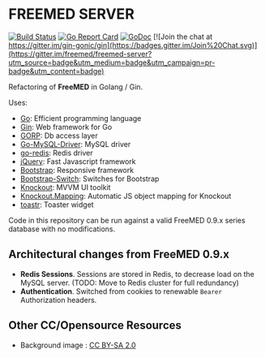 # FREEMED SERVER

[![Build Status](https://secure.travis-ci.org/freemed/freemed-server.png)](http://travis-ci.org/freemed/freemed-server)
[![Go Report Card](https://goreportcard.com/badge/github.com/freemed/freemed-server)](https://goreportcard.com/report/github.com/freemed/freemed-server)
[![GoDoc](https://godoc.org/github.com/freemed/freemed-server?status.png)](https://godoc.org/github.com/freemed/freemed-server)
[![Join the chat at https://gitter.im/gin-gonic/gin](https://badges.gitter.im/Join%20Chat.svg)](https://gitter.im/freemed/freemed-server?utm_source=badge&utm_medium=badge&utm_campaign=pr-badge&utm_content=badge)

Refactoring of **FreeMED** in Golang / Gin.

Uses:

 * [Go](https://golang.org/): Efficient programming language
 * [Gin](https://github.com/gin-gonic/gin/): Web framework for Go
 * [GORP](http://github.com/go-gorp/gorp): Db access layer
 * [Go-MySQL-Driver](http://github.com/go-sql-driver/mysql): MySQL driver
 * [go-redis](https://github.com/go-redis/redis): Redis driver
 * [jQuery](https://jquery.com): Fast Javascript framework
 * [Bootstrap](http://getbootstrap.com): Responsive framework
 * [Bootstrap-Switch](http://www.bootstrap-switch.org): Switches for Bootstrap
 * [Knockout](http://knockoutjs.com/): MVVM UI toolkit
 * [Knockout.Mapping](https://github.com/SteveSanderson/knockout.mapping): Automatic JS object mapping for Knockout
 * [toastr](https://github.com/CodeSeven/toastr): Toaster widget

Code in this repository can be run against a valid FreeMED 0.9.x series database with no modifications.

## Architectural changes from FreeMED 0.9.x

 * **Redis Sessions**. Sessions are stored in Redis, to decrease load on the MySQL server. (TODO: Move to Redis cluster for full redundancy)
 * **Authentication**. Switched from cookies to renewable ``Bearer`` Authorization headers.

## Other CC/Opensource Resources

 * Background image : [CC BY-SA 2.0](https://commons.wikimedia.org/wiki/Category:Medical#/media/File:Laptop_and_stethoscope_%286123892769%29.jpg)

